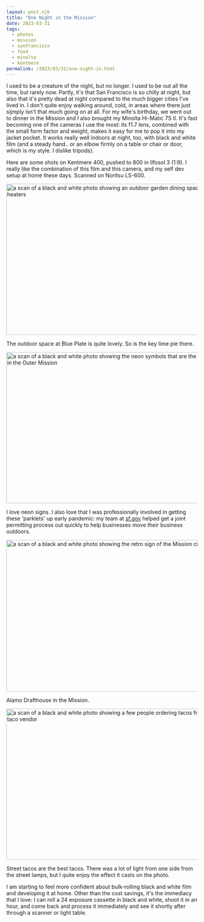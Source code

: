 ```yaml
---
layout: post.njk
title: "One Night in the Mission"
date: 2023-03-31
tags:
  - photos
  - mission
  - sanfrancisco
  - food
  - minolta
  - kentmere
permalink: /2023/03/31/one-night-in.html
---
```

I used to be a creature of the night, but no longer. I used to be out all the time, but rarely now. Partly, it's that San Francisco is so chilly at night, but also that it's pretty dead at night compared to the much bigger cities I've lived in. I don't quite enjoy walking around, cold, in areas where there just sijmply isn't that much going on at all. For my wife's birthday, we went out to dinner in the Mission and I also brought my Minolta Hi-Matic 7S II. It's fast becoming one of the cameras I use the most: its f1.7 lens, combined with the small form factor and weight, makes it easy for me to pop it into my jacket pocket. It works really well indoors at night, too, with black and white film (and a steady hand.. or an elbow firmly on a table or chair or door, which is my style. I dislike tripods).

Here are some shots on Kentmere 400, pushed to 800 in Ilfosol 3 (1:9). I really like the combination of this film and this camera, and my self dev setup at home these days. Scanned on Noritsu LS-600.

<img src="/photos/uploads/12baa863e9.jpg" width="600" height="397" alt="a scan of a black and white photo showing an outdoor garden dining space with space heaters" />

The outdoor space at Blue Plate is quite lovely. So is the key lime pie there.

<img src="/photos/uploads/122a2a3b79.jpg" width="600" height="397" alt="a scan of a black and white photo showing the neon symbols that are the sign of a bar in the Outer Mission" />

I love neon signs. I also love that I was professionally involved in getting these 'parklets' up early pandemic: my team at [sf.gov](https://sf.gov) helped get a joint permitting process out quickly to help businesses move their business outdoors.

<img src="/photos/uploads/b5c01adeb7.jpg" width="600" height="398" alt="a scan of a black and white photo showing the retro sign of the Mission cinema" />

Alamo Drafthouse in the Mission.

<img src="/photos/uploads/a6c7fbfc1b.jpg" width="600" height="397" alt="a scan of a black and white photo showing a few people ordering tacos from a street taco vendor" />

Street tacos are the best tacos. There was a lot of light from one side from the street lamps, but I quite enjoy the effect it casts on the photo.

I am starting to feel more confident about bulk-rolling black and white film and developing it at home. Other than the cost savings, it's the immediacy that I love: I can roll a 24 exposure cassette in black and white, shoot it in an hour, and come back and process it immediately and see it shortly after through a scanner or light table.
